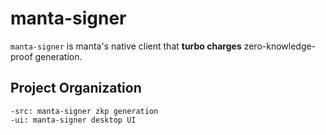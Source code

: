 manta-signer
============

`manta-signer` is manta's native client that **turbo charges** zero-knowledge-proof generation. 

## Project Organization
```
-src: manta-signer zkp generation
-ui: manta-signer desktop UI
```
